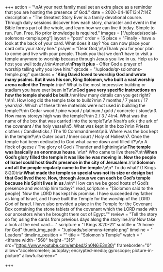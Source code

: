 +++
action = "\nAt your next family meal set an extra place as a reminder that you are hosting the presence of God."
date = 2020-04-16T13:47:14Z
description = "The Greatest Story Ever is a family devotional course.  Through daily sessions discover how each story, character and event in the Bible forms part of the whole, and learn how we can live it today. Simple to run. Fun. Free. No prior knowledge is required."
images = ["/uploads/social-solomons-temple.png"]
layout = "post"
order = 15
place = "Finally - have a look at the back of your card. What does it say? You can now place your card onto your story line."
prayer = "Dear God,\n\nThank you for your plan to come and live with your people. Thank you that we don’t have to visit a temple anymore to worship because through Jesus you live in us. Help us to host you well today.\n\nAmen\n\n**Pray it plus** - Offer God a prayer of worship telling why you love him."
qrcode = "/uploads/qr-solomons-temple.png"
questions = "**King David loved to worship God and wrote many psalms. But it was his son, King Solomon, who built a vast worship arena called the Temple.**\n\n* What is the most impressive building or stadium you have ever been in?\n\n**God gave very specific instructions on how the temple should be built.**\n\nHow many details can you get right?\n\n1. How long did the temple take to build?\n\n   7 months / 7 years / 17 years\n2. Which of these three materials were not used in building the temple?\n\n   Cedar wood / pine wood / platinum / gold / concrete / stone\n3. How many storeys high was the temple?\n\n   2 / 3 / 4\n4. What was the name of the box that was carried into the temple?\n\n   Noah’s ark / the ark of the covenant / the holy vessel\n5. What was kept in the box?\n\n   Priests clothes / Candlesticks / The 10 Commandments\n6. Where was the box kept in the temple?\n\n   Outer court / Inner court / Holy of Holies\n7. Once the temple had been dedicated to God what came down and filled it?\n\n   A flock of geese / The glory of God / Thunder and lightning\n\n**The temple was basically an enormous house**. \n\n* Who came to live there?\n\n**When God’s glory filled the temple it was like he was moving in. Now the people of Israel could host God’s presence in the city of Jerusalem.**\n\n**Solomon and all the people regularly came to the temple.**\n\n* To do what? (1 Kings 8:20)\n\n**What made the temple so special was not its size or design but that God lived there. Now, through Jesus we can each be God’s temple because his Spirit lives in us.**\n\n* How can we be good hosts of God’s presence and worship him today?"
read_scripture = "[Solomon said to the people] ‘Now the LORD has kept his promise. I have succeeded my father as king of Israel, and I have built the Temple for the worship of the LORD God of Israel. I have also provided a place in the Temple for the Covenant Box containing the stone tablets of the covenant which the LORD made with our ancestors when he brought them out of Egypt.”"
review = "Tell the story so far, using the cards from previous days along the storyline.\n\nNow take a look at the next card….."
scripture = "I Kings 8:20-21"
subtitle = "A home for God"
thumb_img_path = "/uploads/solomons-temple.png"
timeline = " Leaders"
timeline_position = ""
title = "Solomon's Temple"
watch = "<iframe width=\"560\" height=\"315\" src=\"https://www.youtube.com/embed/2n0N6iE3n30\" frameborder=\"0\" allow=\"accelerometer; autoplay; encrypted-media; gyroscope; picture-in-picture\" allowfullscreen></iframe>"

+++
